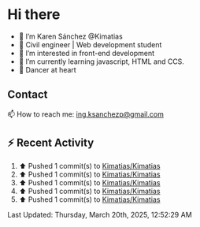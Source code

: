 # Hi there 

- 👋  I’m Karen Sánchez @Kimatias
- 📐 Civil engineer | Web development student
- 👀 I’m interested in front-end development
- 🌱 I’m currently learning javascript, HTML and CCS.
- 💃 Dancer at heart

## Contact 

📫 How to reach me: ing.ksanchezp@gmail.com

## :zap: Recent Activity

<!--RECENT_ACTIVITY:start-->
1. ⬆️ Pushed 1 commit(s) to [Kimatias/Kimatias](https://github.com/Kimatias/Kimatias)<br>
2. ⬆️ Pushed 1 commit(s) to [Kimatias/Kimatias](https://github.com/Kimatias/Kimatias)<br>
3. ⬆️ Pushed 1 commit(s) to [Kimatias/Kimatias](https://github.com/Kimatias/Kimatias)<br>
4. ⬆️ Pushed 1 commit(s) to [Kimatias/Kimatias](https://github.com/Kimatias/Kimatias)<br>
5. ⬆️ Pushed 1 commit(s) to [Kimatias/Kimatias](https://github.com/Kimatias/Kimatias)<br>
<!--RECENT_ACTIVITY:end-->

<!--RECENT_ACTIVITY:last_update-->
Last Updated: Thursday, March 20th, 2025, 12:52:29 AM
<!--RECENT_ACTIVITY:last_update_end-->

<!---
Kimatias/Kimatias is a ✨ special ✨ repository because its `README.md` (this file) appears on your GitHub profile.
You can click the Preview link to take a look at your changes.
--->
